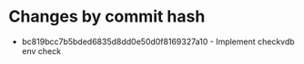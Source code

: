 # Changes by commit hash
* bc819bcc7b5bded6835d8dd0e50d0f8169327a10 - Implement checkvdb env check

